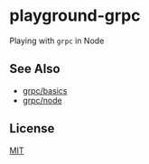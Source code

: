 # playground-grpc
Playing with `grpc` in Node

## See Also
- [grpc/basics](http://www.grpc.io/docs/tutorials/basic/node.html)
- [grpc/node](http://www.grpc.io/grpc/node/index.html)

## License
[MIT](https://tldrlegal.com/license/mit-license)
